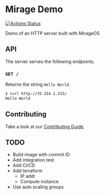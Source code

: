 # Mirage Demo

[![Actions Status](https://github.com/tmattio/mirage-demo/workflows/CI/badge.svg)](https://github.com/tmattio/mirage-demo/actions)

Demo of an HTTP server built with MirageOS

## API

The server serves the following endpoints.

### `GET /`

Returns the string `Hello World`.

```bash
$ curl http://35.224.1.215/
Hello World
```

## Contributing

Take a look at our [Contributing Guide](CONTRIBUTING.md).

## TODO

- Build image with commit ID
- Add integration test
- Add CI/CD
- Add terraform
  - IP addr
  - Compute instance
- Use auto scaling groups
